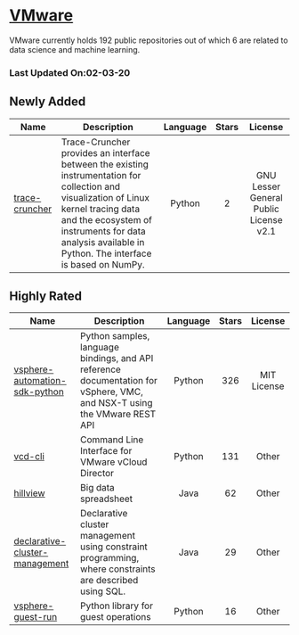 # [VMware](https://github.com/vmware)

VMware currently holds 192 public repositories out of which 6 are related to data science and machine learning.

 ### Last Updated On:02-03-20

## Newly Added

| Name | Description | Language | Stars | License |
| ---- | ----------- | :--------: | :-----: | :-------: |
| [trace-cruncher](https://github.com/vmware/trace-cruncher) | Trace-Cruncher provides an interface between the existing instrumentation for collection and visualization of Linux kernel tracing data and the ecosystem of instruments for data analysis available in Python. The interface is based on NumPy. | Python | 2 | GNU Lesser General Public License v2.1 |

## Highly Rated

| Name | Description | Language | Stars | License |
| ---- | ----------- | :--------: | :-----: | :-------: |
 | [vsphere-automation-sdk-python](https://github.com/vmware/vsphere-automation-sdk-python) | Python samples, language bindings, and API reference documentation for vSphere, VMC, and NSX-T using the VMware REST API | Python | 326 | MIT License |
| [vcd-cli](https://github.com/vmware/vcd-cli) | Command Line Interface for VMware vCloud Director | Python | 131 | Other |
| [hillview](https://github.com/vmware/hillview) | Big data spreadsheet | Java | 62 | Other |
| [declarative-cluster-management](https://github.com/vmware/declarative-cluster-management) | Declarative cluster management using constraint programming, where constraints are described using SQL. | Java | 29 | Other |
| [vsphere-guest-run](https://github.com/vmware/vsphere-guest-run) | Python library for guest operations | Python | 16 | Other |
